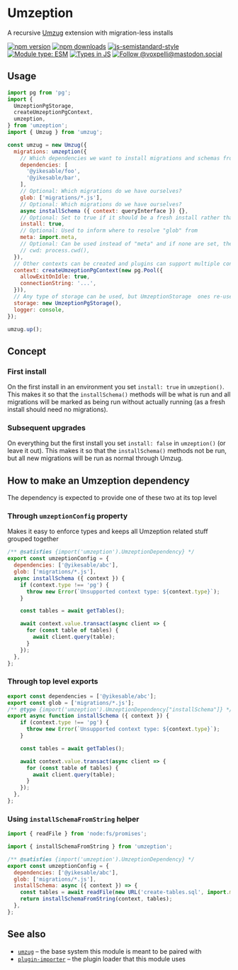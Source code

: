 # Umzeption

A recursive [Umzug](https://github.com/sequelize/umzug) extension with migration-less installs

[![npm version](https://img.shields.io/npm/v/umzeption.svg?style=flat)](https://www.npmjs.com/package/umzeption)
[![npm downloads](https://img.shields.io/npm/dm/umzeption.svg?style=flat)](https://www.npmjs.com/package/umzeption)
[![js-semistandard-style](https://img.shields.io/badge/code%20style-semistandard-brightgreen.svg)](https://github.com/voxpelli/eslint-config)
[![Module type: ESM](https://img.shields.io/badge/module%20type-esm-brightgreen)](https://github.com/voxpelli/badges-cjs-esm)
[![Types in JS](https://img.shields.io/badge/types_in_js-yes-brightgreen)](https://github.com/voxpelli/types-in-js)
[![Follow @voxpelli@mastodon.social](https://img.shields.io/mastodon/follow/109247025527949675?domain=https%3A%2F%2Fmastodon.social&style=social)](https://mastodon.social/@voxpelli)

## Usage

```javascript
import pg from 'pg';
import {
  UmzeptionPgStorage,
  createUmzeptionPgContext,
  umzeption,
} from 'umzeption';
import { Umzug } from 'umzug';

const umzug = new Umzug({
  migrations: umzeption({
    // Which dependencies we want to install migrations and schemas from
    dependencies: [
      '@yikesable/foo',
      '@yikesable/bar',
    ],
    // Optional: Which migrations do we have ourselves?
    glob: ['migrations/*.js'],
    // Optional: Which migrations do we have ourselves?
    async installSchema ({ context: queryInterface }) {},
    // Optional: Set to true if it should be a fresh install rather than a migration
    install: true,
    // Optional: Used to inform where to resolve "glob" from
    meta: import.meta,
    // Optional: Can be used instead of "meta" and if none are set, then process.cwd() is the default
    // cwd: process.cwd(),
  }),
  // Other contexts can be created and plugins can support multiple contexts
  context: createUmzeptionPgContext(new pg.Pool({
    allowExitOnIdle: true,
    connectionString: '...',
  })),
  // Any type of storage can be used, but UmzeptionStorage  ones re-use the context's connection + ensures a match with the context types
  storage: new UmzeptionPgStorage(),
  logger: console,
});

umzug.up();
```

## Concept

### First install

On the first install in an environment you set `install: true` in `umzeption()`. This makes it so that the `installSchema()` methods will be what is run and all migrations will be marked as being run without actually running (as a fresh install should need no migrations).

### Subsequent upgrades

On everything but the first install you set `install: false` in `umzeption()` (or leave it out). This makes it so that the `installSchema()` methods not be run, but all new migrations will be run as normal through Umzug.

## How to make an Umzeption dependency

The dependency is expected to provide one of these two at its top level

### Through `umzeptionConfig` property

Makes it easy to enforce types and keeps all Umzeption related stuff grouped together

```javascript
/** @satisfies {import('umzeption').UmzeptionDependency} */
export const umzeptionConfig = {
  dependencies: ['@yikesable/abc'],
  glob: ['migrations/*.js'],
  async installSchema ({ context }) {
    if (context.type !== 'pg') {
      throw new Error(`Unsupported context type: ${context.type}`);
    }

    const tables = await getTables();

    await context.value.transact(async client => {
      for (const table of tables) {
        await client.query(table);
      }
    });
  },
};
```

### Through top level exports

```javascript
export const dependencies = ['@yikesable/abc'];
export const glob = ['migrations/*.js'];
/** @type {import('umzeption').UmzeptionDependency["installSchema"]} */
export async function installSchema ({ context }) {
    if (context.type !== 'pg') {
      throw new Error(`Unsupported context type: ${context.type}`);
    }

    const tables = await getTables();

    await context.value.transact(async client => {
      for (const table of tables) {
        await client.query(table);
      }
    });
  },
};
```

### Using `installSchemaFromString` helper

```javascript
import { readFile } from 'node:fs/promises';

import { installSchemaFromString } from 'umzeption';

/** @satisfies {import('umzeption').UmzeptionDependency} */
export const umzeptionConfig = {
  dependencies: ['@yikesable/abc'],
  glob: ['migrations/*.js'],
  installSchema: async ({ context }) => {
    const tables = await readFile(new URL('create-tables.sql', import.meta.url), 'utf8');
    return installSchemaFromString(context, tables);
  },
};
```

## See also

* [`umzug`](https://github.com/sequelize/umzug) – the base system this module is meant to be paired with
* [`plugin-importer`](https://github.com/voxpelli/plugin-importer) – the plugin loader that this module uses
